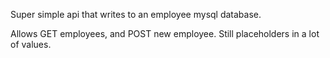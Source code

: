 Super simple api that writes to an employee mysql database.

Allows GET employees, and POST new employee. Still placeholders in a lot of values.
